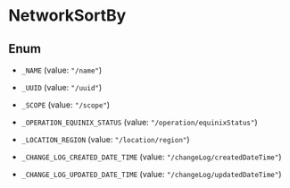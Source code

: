 

# NetworkSortBy

## Enum


* `_NAME` (value: `"/name"`)

* `_UUID` (value: `"/uuid"`)

* `_SCOPE` (value: `"/scope"`)

* `_OPERATION_EQUINIX_STATUS` (value: `"/operation/equinixStatus"`)

* `_LOCATION_REGION` (value: `"/location/region"`)

* `_CHANGE_LOG_CREATED_DATE_TIME` (value: `"/changeLog/createdDateTime"`)

* `_CHANGE_LOG_UPDATED_DATE_TIME` (value: `"/changeLog/updatedDateTime"`)



